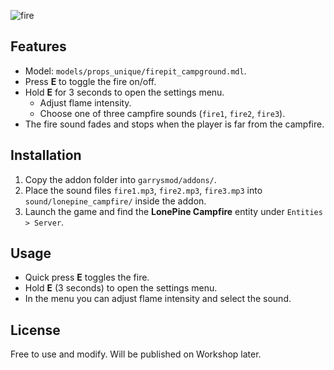 ![fire](https://github.com/user-attachments/assets/bcd8665b-4d18-4dcf-81e8-f3e8fb5efd28)

## Features

- Model: `models/props_unique/firepit_campground.mdl`.
- Press **E** to toggle the fire on/off.
- Hold **E** for 3 seconds to open the settings menu.
  - Adjust flame intensity.
  - Choose one of three campfire sounds (`fire1`, `fire2`, `fire3`).
- The fire sound fades and stops when the player is far from the campfire.

## Installation

1. Copy the addon folder into `garrysmod/addons/`.
2. Place the sound files `fire1.mp3`, `fire2.mp3`, `fire3.mp3` into  
   `sound/lonepine_campfire/` inside the addon.
3. Launch the game and find the **LonePine Campfire** entity under `Entities > Server`.

## Usage

- Quick press **E** toggles the fire.
- Hold **E** (3 seconds) to open the settings menu.
- In the menu you can adjust flame intensity and select the sound.

## License

Free to use and modify. Will be published on Workshop later.
